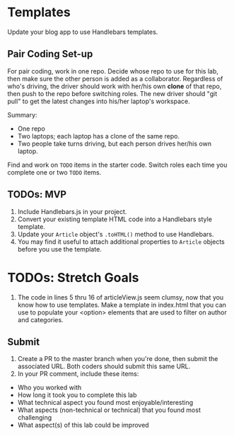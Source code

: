 # Templates
Update your blog app to use Handlebars templates.

## Pair Coding Set-up
For pair coding, work in one repo. Decide whose repo to use for this lab, then make sure the other person is added as a collaborator. Regardless of who's driving, the driver should work with her/his own **clone** of that repo, then push to the repo before switching roles. The new driver should "git pull" to get the latest changes into his/her laptop's workspace.

Summary:
- One repo
- Two laptops; each laptop has a clone of the same repo.
- Two people take turns driving, but each person drives her/his own laptop.

Find and work on `TODO` items in the starter code. Switch roles each time you complete one or two `TODO` items.

## TODOs: MVP
1. Include Handlebars.js in your project.
1. Convert your existing template HTML code into a Handlebars style template.
1. Update your `Article` object's `.toHTML()` method to use Handlebars.
1. You may find it useful to attach additional properties to `Article` objects before you use the template.

# TODOs: Stretch Goals
1. The code in lines 5 thru 16 of articleView.js seem clumsy, now that you know how to use templates. Make a template in index.html that you can use to populate your &lt;option&gt; elements that are used to filter on author and categories.

## Submit
1. Create a PR to the master branch when you're done, then submit the associated URL. Both coders should submit this same URL.
2. In your PR comment, include these items:
 - Who you worked with
 - How long it took you to complete this lab
 - What technical aspect you found most enjoyable/interesting
 - What aspects (non-technical or technical) that you found most challenging
 - What aspect(s) of this lab could be improved
